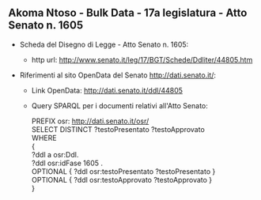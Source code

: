 ## Akoma Ntoso - Bulk Data - 17a legislatura - Atto Senato n. 1605 ##

* Scheda del Disegno di Legge - Atto Senato n. 1605:
	* http url: http://www.senato.it/leg/17/BGT/Schede/Ddliter/44805.htm

* Riferimenti al sito OpenData del Senato http://dati.senato.it/:
	* Link OpenData: http://dati.senato.it/ddl/44805
	* Query SPARQL per i documenti relativi all'Atto Senato:

        PREFIX osr: <http://dati.senato.it/osr/>  
		SELECT DISTINCT ?testoPresentato ?testoApprovato  
		WHERE  
		{  
		    ?ddl a osr:Ddl.  
		    ?ddl osr:idFase 1605 .  
		    OPTIONAL { ?ddl osr:testoPresentato ?testoPresentato }  
		    OPTIONAL { ?ddl osr:testoApprovato ?testoApprovato }  
		}
		